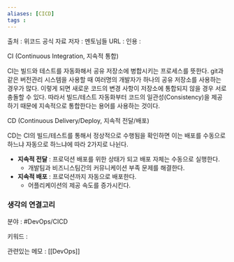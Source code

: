 ```yaml
---
aliases: [CICD]
tags : 
---
```


출처 : 위코드 공식 자료 
저자 : 멘토님들
URL : 
인용 : 

CI (Continuous Integration, 지속적 통합)

CI는 빌드와 테스트를 자동화해서 공유 저장소에 병합시키는 프로세스를 뜻한다. git과 같은 버전관리 시스템을 사용할 때 여러명의 개발자가 하나의 공유 저장소를 사용하는 경우가 많다. 이렇게 되면 새로운 코드의 변경 사항이 저장소에 통합되지 않을 경우 서로 충돌할 수 있다. 따라서 빌드/테스트 자동화부터 코드의 일관성(Consistency)을 제공하기 때문에 지속적으로 통합한다는 용어를 사용하는 것이다.


CD (Continuous Delivery/Deploy, 지속적 전달/배포)

CD는 CI의 빌드/테스트를 통해서 정상적으로 수행됨을 확인하면 이는 배포를 수동으로 하느냐 자동으로 하느냐에 따라 2가지로 나뉜다.

-   **지속적 전달** : 프로덕션 배포를 위한 상태가 되고 배포 자체는 수동으로 실행한다.
    -   개발팀과 비즈니스팀간의 커뮤니케이션 부족 문제를 해결한다.
-   **지속적 배포** : 프로덕션까지 자동으로 배포한다.
    -   어플리케이션의 제공 속도를 증가시킨다.

  



### 생각의 연결고리
분야 : #DevOps/CICD

키워드 : 

관련있는 메모 : [[DevOps]]





